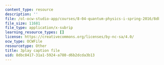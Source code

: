 ```yaml
---
content_type: resource
description: ''
file: /ol-ocw-studio-app/courses/8-04-quantum-physics-i-spring-2016/8dbc841731a15924a780d6b2dcda3b13_RxWfrE3o-9k.vtt
file_size: 11681
file_type: application/x-subrip
learning_resource_types: []
license: https://creativecommons.org/licenses/by-nc-sa/4.0/
ocw_type: OCWFile
resourcetype: Other
title: 3play caption file
uid: 8dbc8417-31a1-5924-a780-d6b2dcda3b13
---
```

